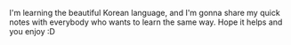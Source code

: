 I'm learning the beautiful Korean language, and I'm gonna share my quick notes with everybody who wants to learn the same way. Hope it helps and you enjoy :D

